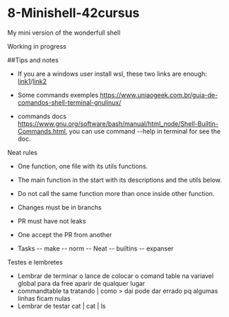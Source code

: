 # 8-Minishell-42cursus
My mini version of the wonderfull shell

Working in progress

##Tips and notes
 - If you are a windows user install wsl, these two links are enough: [link1](https://www.youtube.com/watch?v=o1_E4PBl30s)/[link2](https://www.youtube.com/watch?v=Adnx9ujC_Xk)

 - Some commands exemples https://www.uniaogeek.com.br/guia-de-comandos-shell-terminal-gnulinux/

 - commands docs https://www.gnu.org/software/bash/manual/html_node/Shell-Builtin-Commands.html, you can use command --help in terminal for see the doc.

 Neat rules

 - One function, one file with its utils functions.
 - The main function in the start with its descriptions and the utils below.
 - Do not call the same function more than once inside other function.

 - Changes must be in branchs
 - PR must have not leaks
 - One accept the PR from another

 - Tasks
    -- make
    -- norm
    -- Neat
    -- builtins
    -- expanser 

Testes e lembretes
 - Lembrar de terminar o lance de colocar o comand table na variavel global para da free aparir de qualquer lugar
  - commandtable ta tratando | como > dai pode dar errado pq algumas linhas ficam  nulas
  - Lembrar de testar cat | cat | ls
